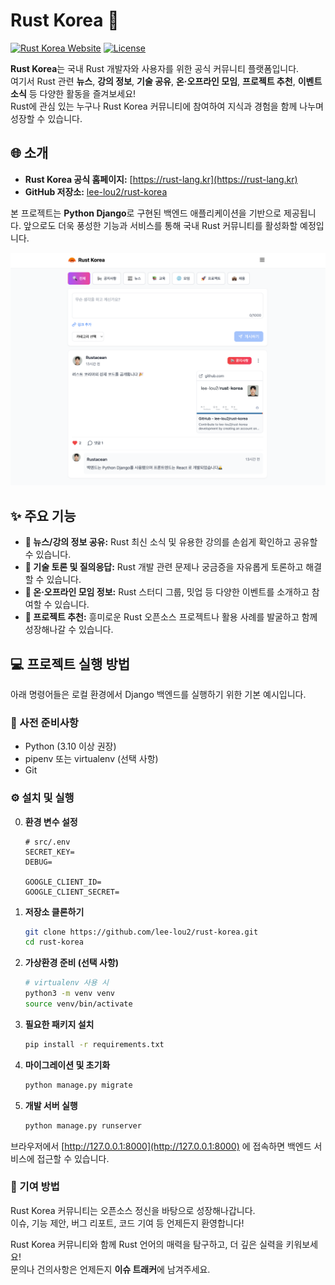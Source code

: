 # Rust Korea 🦀

[![Rust Korea Website](https://img.shields.io/badge/Website-rust--lang.kr-blue.svg)](https://rust-lang.kr)
[![License](https://img.shields.io/badge/License-MIT-green.svg)](LICENSE)

**Rust Korea**는 국내 Rust 개발자와 사용자를 위한 공식 커뮤니티 플랫폼입니다.  
여기서 Rust 관련 **뉴스**, **강의 정보**, **기술 공유**, **온·오프라인 모임**, **프로젝트 추천**, **이벤트 소식** 등 다양한 활동을 즐겨보세요!  
Rust에 관심 있는 누구나 Rust Korea 커뮤니티에 참여하여 지식과 경험을 함께 나누며 성장할 수 있습니다.

## 🌐 소개

- **Rust Korea 공식 홈페이지:** [https://rust-lang.kr](https://rust-lang.kr)  
- **GitHub 저장소:** [lee-lou2/rust-korea](https://github.com/lee-lou2/rust-korea)

본 프로젝트는 **Python Django**로 구현된 백엔드 애플리케이션을 기반으로 제공됩니다. 앞으로도 더욱 풍성한 기능과 서비스를 통해 국내 Rust 커뮤니티를 활성화할 예정입니다.

![ScreenShot](src/static/screenshot.png)

## ✨ 주요 기능

- **📰 뉴스/강의 정보 공유:** Rust 최신 소식 및 유용한 강의를 손쉽게 확인하고 공유할 수 있습니다.
- **💬 기술 토론 및 질의응답:** Rust 개발 관련 문제나 궁금증을 자유롭게 토론하고 해결할 수 있습니다.
- **🎉 온·오프라인 모임 정보:** Rust 스터디 그룹, 밋업 등 다양한 이벤트를 소개하고 참여할 수 있습니다.
- **🔧 프로젝트 추천:** 흥미로운 Rust 오픈소스 프로젝트나 활용 사례를 발굴하고 함께 성장해나갈 수 있습니다.

## 💻 프로젝트 실행 방법

아래 명령어들은 로컬 환경에서 Django 백엔드를 실행하기 위한 기본 예시입니다.

### 🧰 사전 준비사항

- Python (3.10 이상 권장)
- pipenv 또는 virtualenv (선택 사항)
- Git

### ⚙️ 설치 및 실행

0. **환경 변수 설정**

    ```shell
    # src/.env
    SECRET_KEY=
    DEBUG=
    
    GOOGLE_CLIENT_ID=
    GOOGLE_CLIENT_SECRET=
    ```

1. **저장소 클론하기**
    ```bash
    git clone https://github.com/lee-lou2/rust-korea.git
    cd rust-korea
    ```

2. **가상환경 준비 (선택 사항)**
    ```bash
    # virtualenv 사용 시
    python3 -m venv venv
    source venv/bin/activate
    ```

3. **필요한 패키지 설치**
    ```bash
    pip install -r requirements.txt
    ```

4. **마이그레이션 및 초기화**
    ```bash
    python manage.py migrate
    ```

5. **개발 서버 실행**
    ```bash
    python manage.py runserver
    ```

브라우저에서 [http://127.0.0.1:8000](http://127.0.0.1:8000) 에 접속하면 백엔드 서비스에 접근할 수 있습니다.

### 🤝 기여 방법

Rust Korea 커뮤니티는 오픈소스 정신을 바탕으로 성장해나갑니다.  
이슈, 기능 제안, 버그 리포트, 코드 기여 등 언제든지 환영합니다!  

Rust Korea 커뮤니티와 함께 Rust 언어의 매력을 탐구하고, 더 깊은 실력을 키워보세요!  
문의나 건의사항은 언제든지 **이슈 트래커**에 남겨주세요.